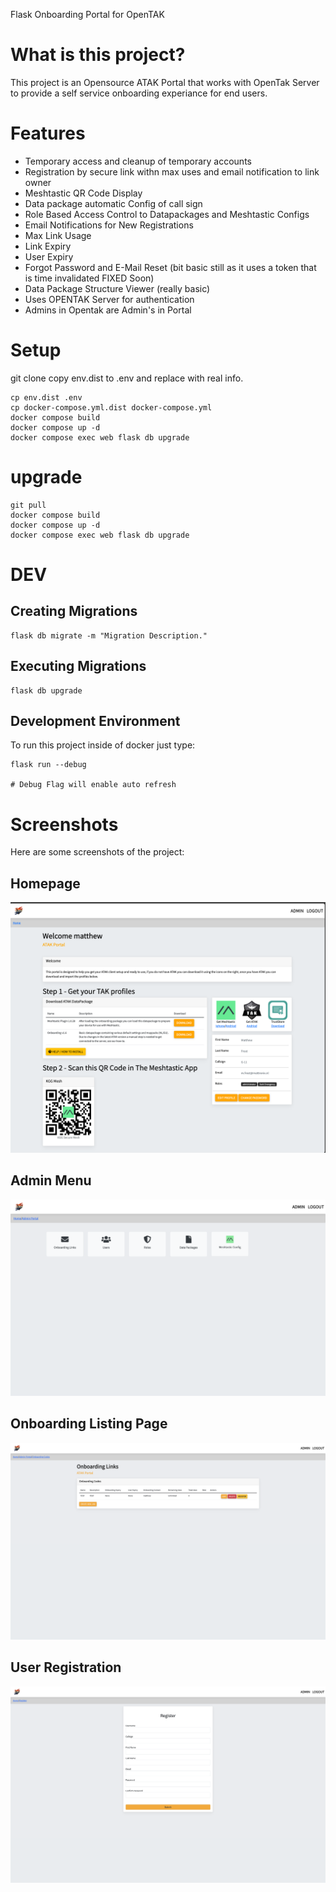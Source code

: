 Flask Onboarding Portal for OpenTAK
# What is this project?

This project is an Opensource ATAK Portal that works with OpenTak Server to provide a self service onboarding experiance for end users.

# Features 
* Temporary access and cleanup of temporary accounts
* Registration by secure link withn max uses and email notification to link owner 
* Meshtastic QR Code Display
* Data package automatic Config of call sign
* Role Based Access Control to Datapackages and Meshtastic Configs
* Email Notifications for New Registrations
* Max Link Usage
* Link Expiry
* User Expiry
* Forgot Password and E-Mail Reset (bit basic still as it uses a token that is time invalidated FIXED Soon)
* Data Package Structure Viewer (really basic)
* Uses OPENTAK Server for authentication
* Admins in Opentak are Admin's in Portal

# Setup
git clone
copy env.dist to .env and replace with real info. 
```
cp env.dist .env
cp docker-compose.yml.dist docker-compose.yml
docker compose build
docker compose up -d
docker compose exec web flask db upgrade
```

# upgrade
```
git pull
docker compose build
docker compose up -d
docker compose exec web flask db upgrade
```

# DEV 

## Creating Migrations
```
flask db migrate -m "Migration Description."
```
## Executing Migrations
```
flask db upgrade
```

## Development Environment
To run this project inside of docker just type:
```
flask run --debug

# Debug Flag will enable auto refresh
```


# Screenshots

Here are some screenshots of the project:

## Homepage
![Screenshot 1](screenshots/home.png)
## Admin Menu
![Screenshot 2](screenshots/admin.png)
## Onboarding Listing Page
![Screenshot 3](screenshots/editor_onboarding.png)
## User Registration
![Screenshot 4](screenshots/registration.png)

